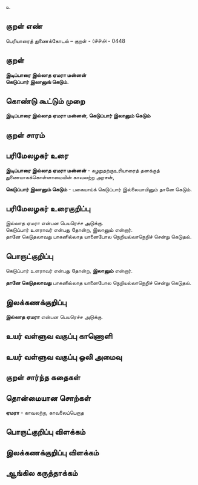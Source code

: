 உ

## குறள் எண் 

பெரியாரைத் துணைக்கோடல் – குறள் - ௦௪௪௮ - 0448  

## குறள் 

**இடிப்பாரை இல்லாத ஏமரா மன்னன்  
கெடுப்பார் இலானுங் கெடும்.**

## கொண்டு கூட்டும் முறை

**இடிப்பாரை இல்லாத ஏமரா மன்னன், கெடுப்பார் இலானும் கெடும்** 

## குறள் சாரம் 


## பரிமேலழகர் உரை

**இடிப்பாரை இல்லாத ஏமரா மன்னன்** - கழறுதற்குஉரியாரைத் தனக்குத் துணையாகக்கொள்ளாமையின் காவலற்ற அரசன்,  

**கெடுப்பார் இலானும் கெடும்** - பகையாய்க் கெடுப்பார் இல்லையாயினும் தானே கெடும்.

## பரிமேலழகர் உரைகுறிப்பு   

இல்லாத ஏமரா என்பன பெயரெச்ச அடுக்கு.  
கெடுப்பார் உளராவர் என்பது தோன்ற, இலானும் என்றார்.  
தானே கெடுதலாவது பாகனில்லாத யானைபோல நெறியல்லாநெறிச் சென்று கெடுதல்.    

## பொருட்குறிப்பு 

கெடுப்பார் உளராவர் என்பது தோன்ற, **இலானும்** என்றார்.  

**தானே கெடுதலாவது** பாகனில்லாத யானைபோல நெறியல்லாநெறிச் சென்று கெடுதல்.

## இலக்கணக்குறிப்பு  

**இல்லாத ஏமரா** என்பன பெயரெச்ச அடுக்கு.    

## உயர் வள்ளுவ வகுப்பு காணொளி


## உயர் வள்ளுவ வகுப்பு ஒலி அமைவு 

 
## குறள் சார்ந்த கதைகள் 


## தொன்மையான சொற்கள்

**ஏமரா** -  காவலற்ற, காவலைப்பெறாத   

## பொருட்குறிப்பு விளக்கம்


## இலக்கணக்குறிப்பு விளக்கம்


## ஆங்கில கருத்தாக்கம் 


